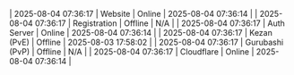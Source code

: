 | 2025-08-04 07:36:17 | Website | Online | 2025-08-04 07:36:14 |
| 2025-08-04 07:36:17 | Registration | Offline | N/A |
| 2025-08-04 07:36:17 | Auth Server | Online | 2025-08-04 07:36:14 |
| 2025-08-04 07:36:17 | Kezan (PvE) | Offline | 2025-08-03 17:58:02 |
| 2025-08-04 07:36:17 | Gurubashi (PvP) | Offline | N/A |
| 2025-08-04 07:36:17 | Cloudflare | Online | 2025-08-04 07:36:14 |
